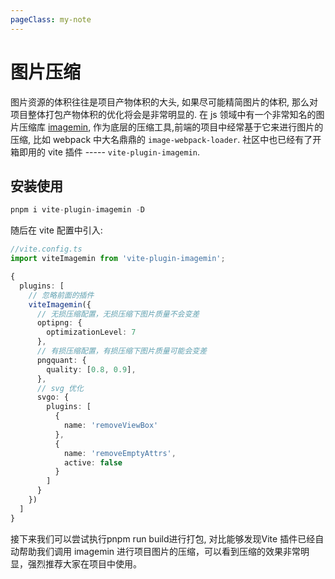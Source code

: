 ```yaml
---
pageClass: my-note
---
```


# 图片压缩

图片资源的体积往往是项目产物体积的大头, 如果尽可能精简图片的体积, 那么对项目整体打包产物体积的优化将会是非常明显的.
在 js 领域中有一个非常知名的图片压缩库 [imagemin](https://www.npmjs.com/package/imagemin), 作为底层的压缩工具,前端的项目中经常基于它来进行图片的压缩, 比如
webpack 中大名鼎鼎的 `image-webpack-loader`. 社区中也已经有了开箱即用的 vite 插件 ----- `vite-plugin-imagemin`.

## 安装使用

```ts
pnpm i vite-plugin-imagemin -D
```

随后在 vite 配置中引入:

```ts
//vite.config.ts
import viteImagemin from 'vite-plugin-imagemin';

{
  plugins: [
    // 忽略前面的插件
    viteImagemin({
      // 无损压缩配置，无损压缩下图片质量不会变差
      optipng: {
        optimizationLevel: 7
      },
      // 有损压缩配置，有损压缩下图片质量可能会变差
      pngquant: {
        quality: [0.8, 0.9],
      },
      // svg 优化
      svgo: {
        plugins: [
          {
            name: 'removeViewBox'
          },
          {
            name: 'removeEmptyAttrs',
            active: false
          }
        ]
      }
    })
  ]
}

```

接下来我们可以尝试执行pnpm run build进行打包, 对比能够发现Vite 插件已经自动帮助我们调用 imagemin 进行项目图片的压缩，可以看到压缩的效果非常明显，强烈推荐大家在项目中使用。
